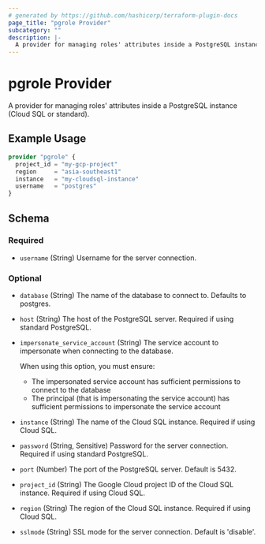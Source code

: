 ```yaml
---
# generated by https://github.com/hashicorp/terraform-plugin-docs
page_title: "pgrole Provider"
subcategory: ""
description: |-
  A provider for managing roles' attributes inside a PostgreSQL instance (Cloud SQL or standard).
---
```


# pgrole Provider

A provider for managing roles' attributes inside a PostgreSQL instance (Cloud SQL or standard).

## Example Usage

```terraform
provider "pgrole" {
  project_id = "my-gcp-project"
  region     = "asia-southeast1"
  instance   = "my-cloudsql-instance"
  username   = "postgres"
}
```

<!-- schema generated by tfplugindocs -->
## Schema

### Required

- `username` (String) Username for the server connection.

### Optional

- `database` (String) The name of the database to connect to. Defaults to postgres.
- `host` (String) The host of the PostgreSQL server. Required if using standard PostgreSQL.
- `impersonate_service_account` (String) The service account to impersonate when connecting to the database.

  When using this option, you must ensure:

    * The impersonated service account has sufficient permissions to connect to the database
    * The principal (that is impersonating the service account) has sufficient permissions to impersonate the service account
- `instance` (String) The name of the Cloud SQL instance. Required if using Cloud SQL.
- `password` (String, Sensitive) Password for the server connection. Required if using standard PostgreSQL.
- `port` (Number) The port of the PostgreSQL server. Default is 5432.
- `project_id` (String) The Google Cloud project ID of the Cloud SQL instance. Required if using Cloud SQL.
- `region` (String) The region of the Cloud SQL instance. Required if using Cloud SQL.
- `sslmode` (String) SSL mode for the server connection. Default is 'disable'.
